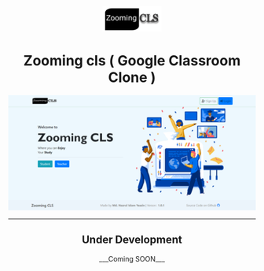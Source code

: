 <div align="center">
<img src="media/others/logo.png" width="120px">

<h1> Zooming cls ( Google Classroom Clone )</h2>
<img src="readme/home.png">
<hr>
<h2> Under Development </h2>
<p>___Coming SOON___</p>
</div>

